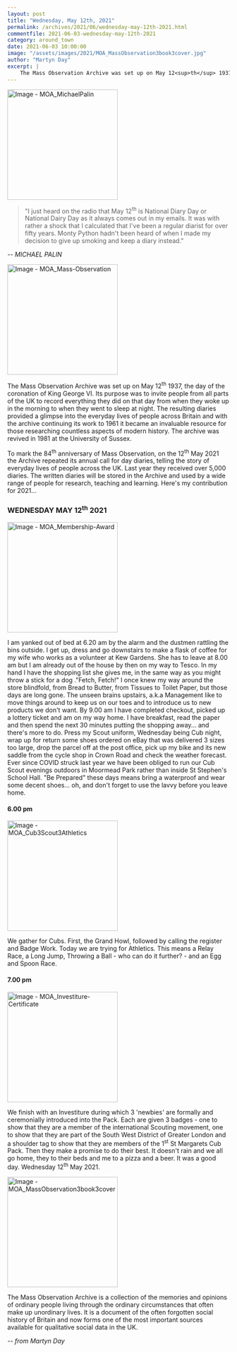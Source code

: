 ```yaml
---
layout: post
title: "Wednesday, May 12th, 2021"
permalink: /archives/2021/06/wednesday-may-12th-2021.html
commentfile: 2021-06-03-wednesday-may-12th-2021
category: around_town
date: 2021-06-03 10:00:00
image: "/assets/images/2021/MOA_MassObservation3book3cover.jpg"
author: "Martyn Day"
excerpt: |
    The Mass Observation Archive was set up on May 12<sup>th</sup> 1937, the day of the coronation of King George VI. Its purpose was to invite people from all parts of the UK to record everything they did on that day from when they woke up in the morning to when they went to sleep at night.
---
```

<a href="/assets/images/2021/MOA_MichaelPalin.jpg" title="Click for a larger image"><img src="/assets/images/2021/MOA_MichaelPalin-thumb.jpg" width="250" alt="Image - MOA_MichaelPalin"  class="photo right"/></a>

> "I just heard on the radio that May 12<sup>th</sup> is National Diary Day or National Dairy Day as it always comes out in my emails. It was with rather a shock that I calculated that I've been a regular diarist for over fifty years. Monty Python hadn't been heard of when I made my decision to give up smoking and keep a diary instead."

<cite>-- MICHAEL PALIN</cite>

<a href="/assets/images/2021/MOA_Mass-Observation.jpg" title="Click for a larger image"><img src="/assets/images/2021/MOA_Mass-Observation-thumb.jpg" width="250" alt="Image - MOA_Mass-Observation"  class="photo right"/></a>

The Mass Observation Archive was set up on May 12<sup>th</sup> 1937, the day of the coronation of King George VI. Its purpose was to invite people from all parts of the UK to record everything they did on that day from when they woke up in the morning to when they went to sleep at night. The resulting diaries provided a glimpse into the everyday lives of people across Britain and with the archive continuing its work to 1961 it became an invaluable resource for those researching countless aspects of modern history. The archive was revived in 1981 at the University of Sussex.

To mark the 84<sup>th</sup> anniversary of Mass Observation, on the 12<sup>th</sup> May 2021 the Archive repeated its annual call for day diaries, telling the story of everyday lives of people across the UK. Last year they received over 5,000 diaries. The written diaries will be stored in the Archive and used by a wide range of people for research, teaching and learning. Here's my contribution for 2021...

### WEDNESDAY MAY 12<sup>th</sup> 2021

<a href="/assets/images/2021/MOA_Membership-Award.jpg" title="Click for a larger image"><img src="/assets/images/2021/MOA_Membership-Award-thumb.jpg" width="250" alt="Image - MOA_Membership-Award"  class="photo right"/></a>

I am yanked out of bed at 6.20 am by the alarm and the dustmen rattling the bins outside. I get up, dress and go downstairs to make a flask of coffee for my wife who works as a volunteer at Kew Gardens. She has to leave at 8.00 am but I am already out of the house by then on my way to Tesco. In my hand I have the shopping list she gives me, in the same way as you might throw a stick for a dog ."Fetch, Fetch!" I once knew my way around the store blindfold, from Bread to Butter, from Tissues to Toilet Paper, but those days are long gone. The unseen brains upstairs, a.k.a Management like to move things around to keep us on our toes and to introduce us to new products we don't want. By 9.00 am I have completed checkout, picked up a lottery ticket and am on my way home. I have breakfast, read the paper and then spend the next 30 minutes putting the shopping away... and there's more to do. Press my Scout uniform, Wednesday being Cub night, wrap up for return some shoes ordered on eBay that was delivered 3 sizes too large, drop the parcel off at the post office, pick up my bike and its new saddle from the cycle shop in Crown Road and check the weather forecast. Ever since COVID struck last year we have been obliged to run our Cub Scout evenings outdoors in Moormead Park rather than inside St Stephen's School Hall. "Be Prepared" these days means bring a waterproof and wear some decent shoes... oh, and don't forget to use the lavvy before you leave home.

#### 6.00 pm

<a href="/assets/images/2021/MOA_Cub3Scout3Athletics.jpg" title="Click for a larger image"><img src="/assets/images/2021/MOA_Cub3Scout3Athletics-thumb.jpg" width="250" alt="Image - MOA_Cub3Scout3Athletics"  class="photo right"/></a>

We gather for Cubs. First, the Grand Howl, followed by calling the register and Badge Work. Today we are trying for Athletics. This means a Relay Race, a Long Jump, Throwing a Ball - who can do it further? - and an Egg and Spoon Race.

#### 7.00 pm

<a href="/assets/images/2021/MOA_Investiture-Certificate.jpg" title="Click for a larger image"><img src="/assets/images/2021/MOA_Investiture-Certificate-thumb.jpg" width="250" alt="Image - MOA_Investiture-Certificate"  class="photo right"/></a>

We finish with an Investiture during which 3 'newbies' are formally and ceremonially introduced into the Pack. Each are given 3 badges - one to show that they are a member of the international Scouting movement, one to show that they are part of the South West District of Greater London and a shoulder tag to show that they are members of the 1<sup>st</sup> St Margarets Cub Pack. Then they make a promise to do their best. It doesn't rain and we all go home, they to their beds and me to a pizza and a beer. It was a good day. Wednesday 12<sup>th</sup> May 2021.

<div markdown="1" class="box">

<a href="/assets/images/2021/MOA_MassObservation3book3cover.jpg" title="Click for a larger image"><img src="/assets/images/2021/MOA_MassObservation3book3cover-thumb.jpg" width="250" alt="Image - MOA_MassObservation3book3cover"  class="photo left"/></a>

The Mass Observation Archive is a collection of the memories and opinions of ordinary people living through the ordinary circumstances that often make up unordinary lives. It is a document of the often forgotten social history of Britain and now forms one of the most important sources available for qualitative social data in the UK.
</div>



<cite>-- from Martyn Day</cite>
